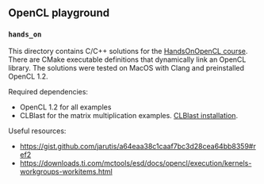## OpenCL playground

### `hands_on`

This directory contains C/C++ solutions for the [HandsOnOpenCL course](https://github.com/HandsOnOpenCL/Exercises-Solutions).
There are CMake executable definitions that dynamically link an OpenCL library.
The solutions were tested on MacOS with Clang and preinstalled OpenCL 1.2.

Required dependencies:
- OpenCL 1.2 for all examples
- CLBlast for the matrix multiplication examples. [CLBlast installation](https://github.com/CNugteren/CLBlast/blob/master/doc/installation.md).  

Useful resources:
- https://gist.github.com/jarutis/a64eaa38c1caaf7bc3d28cea64bb8359#ref2
- https://downloads.ti.com/mctools/esd/docs/opencl/execution/kernels-workgroups-workitems.html
